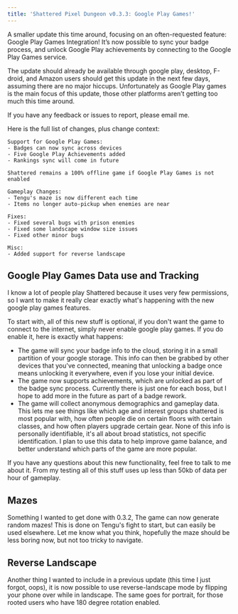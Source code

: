 ```yaml
---
title: 'Shattered Pixel Dungeon v0.3.3: Google Play Games!'
---
```

A smaller update this time around, focusing on an often-requested feature: Google Play Games Integration! It’s now possible to sync your badge process, and unlock Google Play achievements by connecting to the Google Play Games service.

The update should already be available through google play, desktop, F-droid, and Amazon users should get this update in the next few days, assuming there are no major hiccups. Unfortunately as Google Play games is the main focus of this update, those other platforms aren’t getting too much this time around.

If you have any feedback or issues to report, please email me.

Here is the full list of changes, plus change context:

```
Support for Google Play Games:
- Badges can now sync across devices
- Five Google Play Achievements added
- Rankings sync will come in future

Shattered remains a 100% offline game if Google Play Games is not enabled

Gameplay Changes:
- Tengu's maze is now different each time
- Items no longer auto-pickup when enemies are near

Fixes:
- Fixed several bugs with prison enemies
- Fixed some landscape window size issues
- Fixed other minor bugs

Misc:
- Added support for reverse landscape
```

## Google Play Games Data use and Tracking

I know a lot of people play Shattered because it uses very few permissions, so I want to make it really clear exactly what's happening with the new google play games features.

To start with, all of this new stuff is optional, if you don't want the game to connect to the internet, simply never enable google play games. If you do enable it, here is exactly what happens:

- The game will sync your badge info to the cloud, storing it in a small partition of your google storage. This info can then be grabbed by other devices that you've connected, meaning that unlocking a badge once means unlocking it everywhere, even if you lose your initial device.
- The game now supports achievements, which are unlocked as part of the badge sync process. Currently there is just one for each boss, but I hope to add more in the future as part of a badge rework.
- The game will collect anonymous demographics and gameplay data. This lets me see things like which age and interest groups shattered is most popular with, how often people die on certain floors with certain classes, and how often players upgrade certain gear. None of this info is personally identifiable, it's all about broad statistics, not specific identification. I plan to use this data to help improve game balance, and better understand which parts of the game are more popular.

If you have any questions about this new functionality, feel free to talk to me about it. From my testing all of this stuff uses up less than 50kb of data per hour of gameplay.

## Mazes

Something I wanted to get done with 0.3.2, The game can now generate random mazes! This is done on Tengu's fight to start, but can easily be used elsewhere. Let me know what you think, hopefully the maze should be less boring now, but not too tricky to navigate.

## Reverse Landscape

Another thing I wanted to include in a previous update (this time I just forgot, oops), it is now possible to use reverse-landscape mode by flipping your phone over while in landscape. The same goes for portrait, for those rooted users who have 180 degree rotation enabled.
